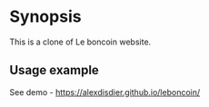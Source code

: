 # Synopsis

This is a clone of Le boncoin website.

## Usage example

See demo - https://alexdisdier.github.io/leboncoin/
